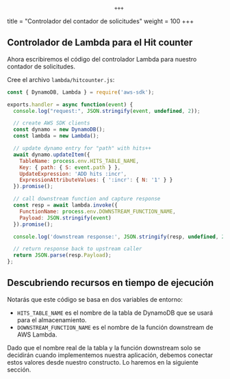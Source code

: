                                        +++
title = "Controlador del contador de solicitudes"
weight = 100
+++

## Controlador de Lambda para el Hit counter

Ahora escribiremos el código del controlador Lambda para nuestro contador de solicitudes.

Cree el archivo `lambda/hitcounter.js`:

```js
const { DynamoDB, Lambda } = require('aws-sdk');

exports.handler = async function(event) {
  console.log("request:", JSON.stringify(event, undefined, 2));

  // create AWS SDK clients
  const dynamo = new DynamoDB();
  const lambda = new Lambda();

  // update dynamo entry for "path" with hits++
  await dynamo.updateItem({
    TableName: process.env.HITS_TABLE_NAME,
    Key: { path: { S: event.path } },
    UpdateExpression: 'ADD hits :incr',
    ExpressionAttributeValues: { ':incr': { N: '1' } }
  }).promise();

  // call downstream function and capture response
  const resp = await lambda.invoke({
    FunctionName: process.env.DOWNSTREAM_FUNCTION_NAME,
    Payload: JSON.stringify(event)
  }).promise();

  console.log('downstream response:', JSON.stringify(resp, undefined, 2));

  // return response back to upstream caller
  return JSON.parse(resp.Payload);
};
```

## Descubriendo recursos en tiempo de ejecución 

Notarás que este código se basa en dos variables de entorno: 

 * `HITS_TABLE_NAME` es el nombre de la tabla de DynamoDB que se usará para el almacenamiento. 
 * `DOWNSTREAM_FUNCTION_NAME` es el nombre de la función downstream de AWS Lambda.

Dado que el nombre real de la tabla y la función downstream solo se decidirán cuando implementemos nuestra aplicación, debemos conectar estos valores desde nuestro constructo. Lo haremos en la siguiente sección.